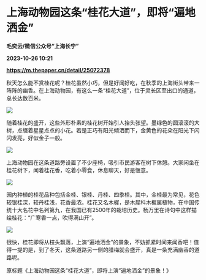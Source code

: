 # 上海动物园这条“桂花大道”，即将“遍地洒金”
**毛奕云/微信公众号“上海长宁”**

**2023-10-26 10:21**

**https://m.thepaper.cn/detail/25072378**

秋天怎么能不赏桂花呢？桂花虽然小巧，但是好闻好吃，在秋季的上海街头带来一阵阵的幽香。在上海动物园，有这么一条“桂花大道”，位于灵长区至出口的通道，总长达数百米。

![](https://imagecloud.thepaper.cn/thepaper/image/275/751/470.jpg)

随着桂花的盛开，这些外形朴素的桂花树开始引人抬头张望。墨绿色的圆滚滚的大树，点缀着星星点点的小花。若是正巧有阳光倾洒而下，金黄色的花朵在阳光下闪闪发亮，好似金子一般。

![](https://imagecloud.thepaper.cn/thepaper/image/275/751/471.jpg)

上海动物园在这条道路旁设置了不少座椅，吸引市民游客在树下休憩。大家闲坐在桂花树下，闻着桂花香，吃着小零食，休息聊天，好是惬意。

![](https://imagecloud.thepaper.cn/thepaper/image/275/751/472.jpg)

园内种植的桂花品种包括金桂、银桂、丹桂、四季桂。其中，金桂最为常见，花色较银桂深，较丹桂浅，花香最浓。桂花又名木樨，是木犀科木樨属植物，在中国传统十大名花中名列第九，在我国已有2500年的栽培历史。杨万里在诗句中这样描绘桂花：“广寒香一点，吹得满山开”。

![](https://imagecloud.thepaper.cn/thepaper/image/275/751/473.jpg)

很快，桂花即将从枝头飘落，上演“遍地洒金”的景象，不妨抓紧时间来闻香吧！值得一提的是，到了冬天，这条道路另一侧的腊梅就会盛开，真是一条充满幽香的道路呢。

原标题《上海动物园这条“桂花大道”，即将上演“遍地洒金”的景象！》